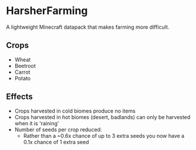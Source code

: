 # HarsherFarming

A lightweight Minecraft datapack that makes farming more difficult.

## Crops

- Wheat
- Beetroot
- Carrot
- Potato

## Effects

- Crops harvested in cold biomes produce no items
- Crops harvested in hot biomes (desert, badlands) can only be harvested when it is 'raining'
- Number of seeds per crop reduced:
    - Rather than a ~0.6x chance of up to 3 extra seeds you now have a 0.1x chance of 1 extra seed 